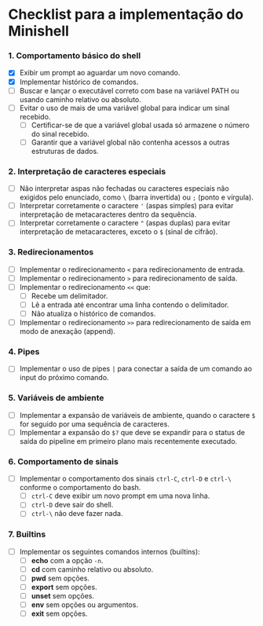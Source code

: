 # Checklist para a implementação do Minishell

### 1. **Comportamento básico do shell**
- [x] Exibir um prompt ao aguardar um novo comando.
- [x] Implementar histórico de comandos.
- [ ] Buscar e lançar o executável correto com base na variável PATH ou usando caminho relativo ou absoluto.
- [ ] Evitar o uso de mais de uma variável global para indicar um sinal recebido.
  - [ ] Certificar-se de que a variável global usada só armazene o número do sinal recebido.
  - [ ] Garantir que a variável global não contenha acessos a outras estruturas de dados.

### 2. **Interpretação de caracteres especiais**
- [ ] Não interpretar aspas não fechadas ou caracteres especiais não exigidos pelo enunciado, como `\` (barra invertida) ou `;` (ponto e vírgula).
- [ ] Interpretar corretamente o caractere `'` (aspas simples) para evitar interpretação de metacaracteres dentro da sequência.
- [ ] Interpretar corretamente o caractere `"` (aspas duplas) para evitar interpretação de metacaracteres, exceto o `$` (sinal de cifrão).

### 3. **Redirecionamentos**
- [ ] Implementar o redirecionamento `<` para redirecionamento de entrada.
- [ ] Implementar o redirecionamento `>` para redirecionamento de saída.
- [ ] Implementar o redirecionamento `<<` que:
  - [ ] Recebe um delimitador.
  - [ ] Lê a entrada até encontrar uma linha contendo o delimitador.
  - [ ] Não atualiza o histórico de comandos.
- [ ] Implementar o redirecionamento `>>` para redirecionamento de saída em modo de anexação (append).

### 4. **Pipes**
- [ ] Implementar o uso de pipes `|` para conectar a saída de um comando ao input do próximo comando.

### 5. **Variáveis de ambiente**
- [ ] Implementar a expansão de variáveis de ambiente, quando o caractere `$` for seguido por uma sequência de caracteres.
- [ ] Implementar a expansão do ` $? ` que deve se expandir para o status de saída do pipeline em primeiro plano mais recentemente executado.

### 6. **Comportamento de sinais**
- [ ] Implementar o comportamento dos sinais `ctrl-C`, `ctrl-D` e `ctrl-\` conforme o comportamento do bash.
  - [ ] `ctrl-C` deve exibir um novo prompt em uma nova linha.
  - [ ] `ctrl-D` deve sair do shell.
  - [ ] `ctrl-\` não deve fazer nada.

### 7. **Builtins**
- [ ] Implementar os seguintes comandos internos (builtins):
  - [ ] **echo** com a opção `-n`.
  - [ ] **cd** com caminho relativo ou absoluto.
  - [ ] **pwd** sem opções.
  - [ ] **export** sem opções.
  - [ ] **unset** sem opções.
  - [ ] **env** sem opções ou argumentos.
  - [ ] **exit** sem opções.
